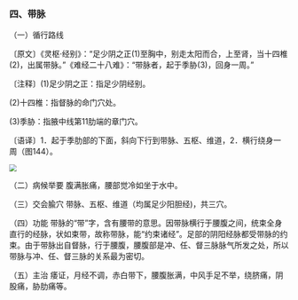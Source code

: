 ### 四、带脉

（一）循行路线

〔原文〕《灵枢·经别》：“足少阴之正(1)至胸中，别走太阳而合，上至肾，当十四椎(2)，出属带脉。”《难经二十八难》：“带脉者，起于季胁(3)，回身一周。”

〔注释〕(1)足少阴之正：指足少阴经别。

(2)十四椎：指督脉的命门穴处。

(3)季胁：指腋中线第11肋端的章门穴。

〔语译〕1．起于季肋部的下面，斜向下行到带脉、五枢、维道，2．横行绕身一周（图144）。

<img src="./img/图144.jpg" style="zoom:80%;" />

（二）病候举要  腹满胀痛，腰部觉冷如坐于水中。

（三）交会腧穴  带脉、五枢、维道（均属足少阳胆经)，共三穴。

（四）功能  带脉的“带”字，含有腰带的意思。因带脉横行于腰腹之间，统束全身直行的经脉，状如束带，故称带脉，能“约束诸经”。足部的阴阳经脉都受带脉的约束。由于带脉出自督脉，行于腰腹，腰腹部是冲、任、督三脉脉气所发之处，所以带脉与冲、任、督三脉的关系最为密切。

（五）主治  痿证，月经不调，赤白带下，腰腹胀满，中风手足不举，绕脐痛，阴股痛，胁肋痛等。
